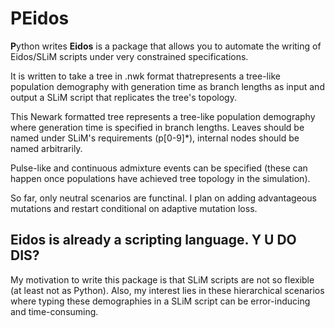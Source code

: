 # PEidos

**P**ython writes **Eidos** is a package that allows you to automate the writing of Eidos/SLiM scripts under very constrained specifications. 

It is written to take a tree in .nwk format thatrepresents a tree-like population demography with generation time as branch lengths as input and output a SLiM script that replicates the tree's topology.

This Newark formatted tree represents a tree-like population demography where generation time is specified in branch lengths. Leaves should be named under SLiM's requirements (p[0-9]\*), internal nodes should be named arbitrarily. 

Pulse-like and continuous admixture events can be specified (these can happen once populations have achieved tree topology in the simulation).

So far, only neutral scenarios are functinal. I plan on adding advantageous mutations and restart conditional on adaptive mutation loss.


## Eidos is already a scripting language. Y U DO DIS?

My motivation to write this package is that SLiM scripts are not so flexible (at least not as Python). Also, my interest lies in these hierarchical scenarios where typing these demographies in a SLiM script can be error-inducing and time-consuming.

